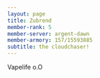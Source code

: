 ```yaml
---
layout: page
title: Zubrend
member-rank: 5
member-server: argent-dawn
member-armory: 157/15593885
subtitle: the cloudchaser!
---
```


Vapelife o.O
